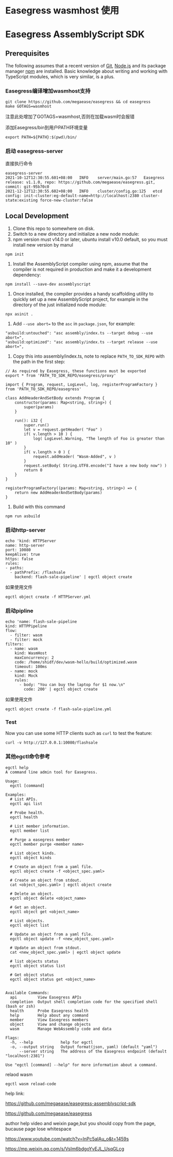 # Easegress wasmhost 使用

# Easegress AssemblyScript SDK

## Prerequisites

The following assumes that a recent version of [Git](https://git-scm.com/), [Node.js](https://nodejs.org/) and its package manager [npm](https://www.npmjs.com/) are installed. Basic knowledge about writing and working with TypeScript modules, which is very similar, is a plus.

### Easegress编译增加wasmhost支持

```
git clone https://github.com/megaease/easegress && cd easegress
make GOTAGS=wasmhost 
```

注意此处增加了GOTAGS=wasmhost,否则在加载wasm时会报错

添加Easegress/bin到用户PATH环境变量

```
export PATH=${PATH}:$(pwd)/bin/
```

### 启动 easegress-server 

直接执行命令

```
easegress-server                                 
2021-10-12T12:30:55.601+08:00	INFO	server/main.go:57	Easegress release: v1.1.0, repo: https://github.com/megaease/easegress.git, commit: git-95b70c0
2021-12-12T12:30:55.602+08:00	INFO	cluster/config.go:125	etcd config: init-cluster:eg-default-name=http://localhost:2380 cluster-state:existing force-new-cluster:false
```



## Local Development

1. Clone this repo to somewhere on disk.
2. Switch to a new directory and initialize a new node module:
3. npm version must v14.0 or later, ubuntu install v10.0 default, so you must install new version by manul

```
npm init
```

1. Install the AssemblyScript compiler using npm, assume that the compiler is not required in production and make it a development dependency:

```
npm install --save-dev assemblyscript
```

1. Once installed, the compiler provides a handy scaffolding utility to quickly set up a new AssemblyScript project, for example in the directory of the just initialized node module:

```
npx asinit .
```

1. Add `--use abort=` to the `asc` in `package.json`, for example:

```
"asbuild:untouched": "asc assembly/index.ts --target debug --use abort=",
"asbuild:optimized": "asc assembly/index.ts --target release --use abort=",
```

1. Copy this into assembly/index.ts, note to replace `PATH_TO_SDK_REPO` with the path in the first step:

```
// As required by Easegress, these functions must be exported
export * from 'PATH_TO_SDK_REPO/easegress/proxy'

import { Program, request, LogLevel, log, registerProgramFactory } from 'PATH_TO_SDK_REPO/easegress'

class AddHeaderAndSetBody extends Program {
    constructor(params: Map<string, string>) {
        super(params)
    }

    run(): i32 {
        super.run()
        let v = request.getHeader( "Foo" )
        if( v.length > 10 ) {
            log( LogLevel.Warning, "The length of Foo is greater than 10" )
        }
        if( v.length > 0 ) {
            request.addHeader( "Wasm-Added", v )
        }
        request.setBody( String.UTF8.encode("I have a new body now") )
        return 0
    }
}

registerProgramFactory((params: Map<string, string>) => {
    return new AddHeaderAndSetBody(params)
}
```

1. Build with this command

```
npm run asbuild
```

### 启动http-server

```
echo 'kind: HTTPServer
name: http-server
port: 10080
keepAlive: true
https: false
rules:
- paths:
  - pathPrefix: /flashsale
    backend: flash-sale-pipeline' | egctl object create
```

如果使用文件

```
egctl object create -f HTTPServer.yml
```

### 启动pipline

```
echo 'name: flash-sale-pipeline
kind: HTTPPipeline
flow:
  - filter: wasm
  - filter: mock
filters:
  - name: wasm
    kind: WasmHost
    maxConcurrency: 2
    code: /home/shidf/dev/wasm-hello/build/optimized.wasm
    timeout: 100ms
  - name: mock
    kind: Mock
    rules:
      - body: "You can buy the laptop for $1 now.\n"
        code: 200' | egctl object create
```

如果使用文件

```
egctl object create -f flash-sale-pipeline.yml
```

### Test

Now you can use some HTTP clients such as `curl` to test the feature:

```
curl -v http://127.0.0.1:10080/flashsale
```

### 其他egctl命令参考

```
egctl help
A command line admin tool for Easegress.

Usage:
  egctl [command]

Examples:
  # List APIs.
  egctl api list

  # Probe health.
  egctl health

  # List member information.
  egctl member list

  # Purge a easegress member
  egctl member purge <member name>

  # List object kinds.
  egctl object kinds

  # Create an object from a yaml file.
  egctl object create -f <object_spec.yaml>

  # Create an object from stdout.
  cat <object_spec.yaml> | egctl object create

  # Delete an object.
  egctl object delete <object_name>

  # Get an object.
  egctl object get <object_name>

  # List objects.
  egctl object list

  # Update an object from a yaml file.
  egctl object update -f <new_object_spec.yaml>

  # Update an object from stdout.
  cat <new_object_spec.yaml> | egctl object update

  # list objects status
  egctl object status list

  # Get object status
  egctl object status get <object_name>


Available Commands:
  api         View Easegress APIs
  completion  Output shell completion code for the specified shell (bash or zsh)
  health      Probe Easegress health
  help        Help about any command
  member      View Easegress members
  object      View and change objects
  wasm        Manage WebAssembly code and data

Flags:
  -h, --help            help for egctl
  -o, --output string   Output format(json, yaml) (default "yaml")
      --server string   The address of the Easegress endpoint (default "localhost:2381")

Use "egctl [command] --help" for more information about a command.
```

relaod wasm

```
egctl wasm reload-code
```



help link:

https://github.com/megaease/easegress-assemblyscript-sdk

https://github.com/megaease/easegress



author help video and weixin page,but you should copy from the page, bucause page lose whitespace

https://www.youtube.com/watch?v=InPc5aIAu_o&t=1459s

https://mp.weixin.qq.com/s/VsIm6bdgoYvEJL_UsqGLcg

